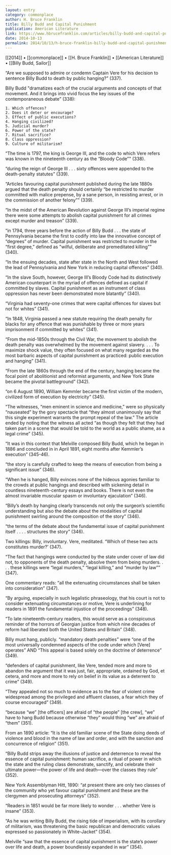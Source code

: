 ```yaml
---
layout: entry
category: commonplace
author: H. Bruce Franklin
title: Billy Budd and Capital Punishment
publication: American Literature
link: https://www.hbrucefranklin.com/articles/billy-budd-and-capital-punishment/
date: 2014-10-13
permalink: 2014/10/13/h-bruce-franklin-billy-budd-and-capital-punishment
---
```


[[2014]] • [[commonplace]] • [[H. Bruce Franklin]] • [[American Literature]] • [[Billy Budd, Sailor]]

“Are we supposed to admire or condemn Captain Vere for his decision to sentence Billy Budd to death by public hanging?” (337). 


Billy Budd "dramatizes each of the crucial arguments and concepts of that movement. And it brings into vivid focus the key issues of the contemporaneous debate” (338):

	1. Which offences?
	2. Does it deter or encourage?
	3. Effect of public executions?
	4. Hanging civilized?
	5. Judicial murder?
	6. Power of the state?
	7. Ritual sacrifice?
	8. Class oppression?
	9. Culture of militarism?

“The time is 1797, the king is George III, and the code to which Vere refers was known in the nineteenth century as the “Bloody Code”" (338).


“during the reign of George III . . . sixty offences were appended to the death-penalty statutes” (339).


“Articles favouring capital punishment published during the late 1880s argued that the death penalty should certainly “be restricted to murder committed with malice prepense, by a sane person, in resisting arrest, or in the commission of another felony”” (339).


“In the midst of the American Revolution against George III’s imperial regime there were some attempts to abolish capital punishment for all crimes except murder and treason” (339).


“in 1794, three years before the action of Billy Budd . . . the state of Pennsylvania became the first to codify into law the innovative concept of “degrees” of murder. Capital punishment was restricted to murder in the “first degree,” defined as "wilful, deliberate and premeditated killing”” (340).


“In the ensuing decades, state after state in the North and West followed the lead of Pennsylvania and New York in reducing capital offences” (340).


“In the slave South, however, George III’s Bloody Code had its distinctively American counterpart in the myriad of offences defined as capital if committed by slaves. Capital punishment as an instrument of class oppression has never been demonstrated more blatantly” (340).


“Virginia had seventy-one crimes that were capital offences for slaves but not for whites” (341).


“In 1848, Virginia passed a new statute requiring the death penalty for blacks for any offence that was punishable by three or more years imprisonment if committed by whites” (341).


“From the mid-1850s through the Civil War, the movement to abolish the death penalty was overwhelmed by the movement against slavery. . . . To maximize shock value, they often focused on what many regarded as the most barbaric aspects of capital punishment as practiced: public execution and hanging” (341).


“From the late 1860s through the end of the century, hanging became the focal point of abolitionist and reformist arguments, and New York State became the pivotal battleground” (342).


“on 6 August 1890, William Kemmler became the first victim of the modern, civilized form of execution by electricity” (345).


“The witnesses, “men eminent in science and medicine,” were so physically “nauseated” by the gory spectacle that “they almost unanimously say that this single experiment warrants the prompt repeal of the law.” The article ended by noting that the witness all acted “as though they felt that they had taken part in a scene that would be told to the world as a public shame, as a legal crime” (345).


“It was in this context that Melville composed Billy Budd, which he began in 1886 and concluded in in April 1891, eight months after Kemmler’s execution” (345-46).


“the story is carefully crafted to keep the means of execution from being a significant issue” (346).


“When he is hanged, Billy evinces none of the hideous agonies familiar to the crowds at public hangings and described with sickening detail in countless nineteenth-century essays and books. There is not even the almost invariable muscular spasm or involuntary ejaculation” (346).


“Billy’s death by hanging clearly transcends not only the surgeon’s scientific understanding but also the debate about the modalities of capital punishment swirling around the composition of the story” (346).


“the terms of the debate about the fundamental issue of capital punishment itself . . . . structures the story” (346).


Two killings: Billy, involuntary. Vere, meditated. “Which of these two acts constitutes murder?’ (347).


“The fact that hangings were conducted by the state under cover of law did not, to opponents of the death penalty, absolve them from being murders. . . . these killings were “legal murders,” “legal killing,” and “murder by law”” (347).


One commentary reads: “all the extenuating circumstances shall be taken into consideration” (347).


“By arguing, especially in such legalistic phraseology, that his court is not to consider extenuating circumstances or motive, Vere is underlining for readers in 1891 the fundamental injustice of the proceedings” (348).


“To late nineteenth-century readers, this would serve as a conspicuous reminder of the horrors of Georgian justice from which nine decades of reform had liberated both the United States and Britain” (348).


Billy must hang, publicly. “mandatory death penalties” were “one of the most universally condemned aspects of the code under which [Vere] operates” AND “This appeal is based solely on the doctrine of deterrence” (349).


“defenders of capital punishment, like Vere, tended more and more to abandon the argument that it was just, fair, appropriate, ordained by God, et cetera, and more and more to rely on belief in its value as a deterrent to crime” (349).


“They appealed not so much to evidence as to the fear of violent crime widespread among the privileged and affluent classes, a fear which they of course encouraged” (349).


“because “we” [the officers] are afraid of "the people” [the crew], “we” have to hang Budd because otherwise “they” would thing “we” are afraid of “them” (351).


From an 1890 article: “It is the old familiar scene of the State doing deeds of violence and blood in the name of law and order, and with the sanction and concurrence of religion” (351).


“Billy Budd strips away the illusions of justice and deterrence to reveal the essence of capital punishment: human sacrifice, a ritual of power in which the state and the ruling class demonstrate, sanctify, and celebrate their ultimate power—the power of life and death—over the classes they rule” (352).


New York Assemblyman Hitt, 1890: “at present there are only two classes of the community who yet favour capital punishment and these are the clergymen and prosecuting attorneys” (352).


“Readers in 1851 would be far more likely to wonder . . . whether Vere is insane” (353).


“As he was writing Billy Budd, the rising tide of imperialism, with its corollary of militarism, was threatening the basic republican and democratic values expressed so passionately in White-Jacket” (354).


Melville “saw that the essence of capital punishment is the state’s power over life and death, a power boundlessly expanded in war” (354).

